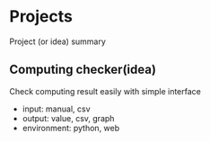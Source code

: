 # Projects
Project (or idea) summary

## Computing checker(idea)
Check computing result easily with simple interface
 * input: manual, csv
 * output: value, csv, graph
 * environment: python, web
